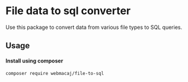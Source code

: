 # File data to sql converter
Use this package to convert data from various file types to SQL queries.

## Usage

#### Install using composer
`composer require webmacaj/file-to-sql`